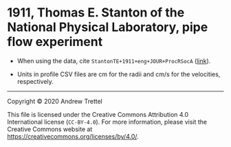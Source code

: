 # 1911, Thomas E. Stanton of the National Physical Laboratory, pipe flow experiment

- When using the data, cite `StantonTE+1911+eng+JOUR+ProcRSocA`
  ([link](https://doi.org/10.1098/rspa.1911.0050)).

- Units in profile CSV files are cm for the radii and cm/s for the velocities,
  respectively.

-------------------------------------------------------------------------------

Copyright © 2020 Andrew Trettel

This file is licensed under the Creative Commons Attribution 4.0 International
license (`CC-BY-4.0`).  For more information, please visit the Creative Commons
website at <https://creativecommons.org/licenses/by/4.0/>.
